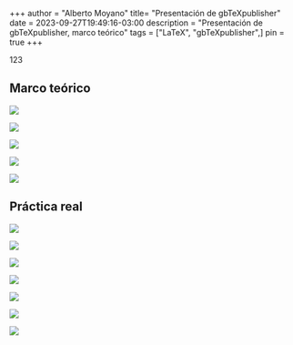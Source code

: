 +++
author = "Alberto Moyano"
title= "Presentación de gbTeXpublisher"
date = 2023-09-27T19:49:16-03:00
description = "Presentación de gbTeXpublisher, marco teórico"
tags = ["LaTeX", "gbTeXpublisher",]
pin = true
+++

123

<!--more-->

## Marco teórico

![](https://albertomoyano.github.io/blog-personal/images/gutenberg.png)

![](https://albertomoyano.github.io/blog-personal/images/ciclos.png)

![](https://albertomoyano.github.io/blog-personal/images/completo.png)

![](https://albertomoyano.github.io/blog-personal/images/literada.png)

![](https://albertomoyano.github.io/blog-personal/images/archivo.png)

## Práctica real

![](https://albertomoyano.github.io/blog-personal/images/pantalla06.png)

![](https://albertomoyano.github.io/blog-personal/images/pantalla07.png)

![](https://albertomoyano.github.io/blog-personal/images/pantalla01.png)

![](https://albertomoyano.github.io/blog-personal/images/pantalla02.png)

![](https://albertomoyano.github.io/blog-personal/images/pantalla03.png)

![](https://albertomoyano.github.io/blog-personal/images/pantalla04.png)

![](https://albertomoyano.github.io/blog-personal/images/pantalla05.png)


